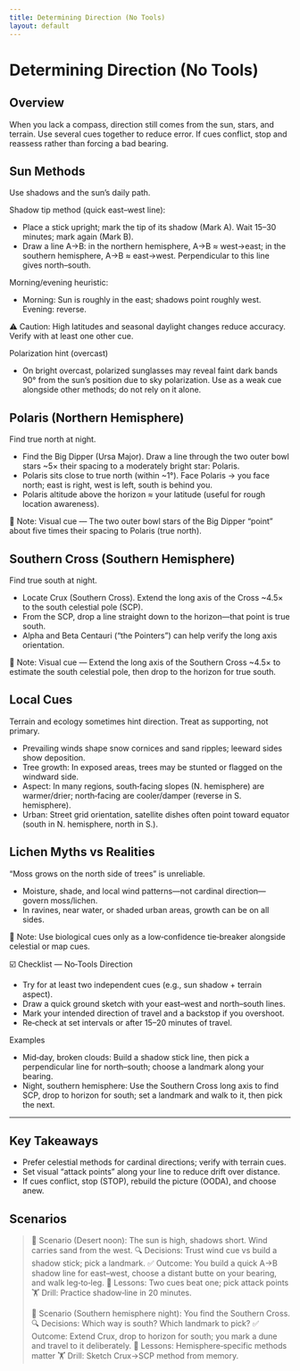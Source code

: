 ```yaml
---
title: Determining Direction (No Tools)
layout: default
---
```


# Determining Direction (No Tools)

## Overview
When you lack a compass, direction still comes from the sun, stars, and terrain. Use several cues together to reduce error. If cues conflict, stop and reassess rather than forcing a bad bearing.

## Sun Methods
Use shadows and the sun’s daily path.

Shadow tip method (quick east–west line):
- Place a stick upright; mark the tip of its shadow (Mark A). Wait 15–30 minutes; mark again (Mark B).
- Draw a line A→B: in the northern hemisphere, A→B ≈ west→east; in the southern hemisphere, A→B ≈ east→west. Perpendicular to this line gives north–south.

Morning/evening heuristic:
- Morning: Sun is roughly in the east; shadows point roughly west. Evening: reverse.

⚠️ Caution: High latitudes and seasonal daylight changes reduce accuracy. Verify with at least one other cue.

Polarization hint (overcast)
- On bright overcast, polarized sunglasses may reveal faint dark bands 90° from the sun’s position due to sky polarization. Use as a weak cue alongside other methods; do not rely on it alone.

## Polaris (Northern Hemisphere)
Find true north at night.

- Find the Big Dipper (Ursa Major). Draw a line through the two outer bowl stars ~5× their spacing to a moderately bright star: Polaris.
- Polaris sits close to true north (within ~1°). Face Polaris → you face north; east is right, west is left, south is behind you.
- Polaris altitude above the horizon ≈ your latitude (useful for rough location awareness).

📝 Note: Visual cue — The two outer bowl stars of the Big Dipper “point” about five times their spacing to Polaris (true north).
<!-- TODO: Figure: fig-polaris-pointer.svg — Big Dipper with pointer stars line to Polaris (true north). -->

## Southern Cross (Southern Hemisphere)
Find true south at night.

- Locate Crux (Southern Cross). Extend the long axis of the Cross ~4.5× to the south celestial pole (SCP).
- From the SCP, drop a line straight down to the horizon—that point is true south.
- Alpha and Beta Centauri (“the Pointers”) can help verify the long axis orientation.

📝 Note: Visual cue — Extend the long axis of the Southern Cross ~4.5× to estimate the south celestial pole, then drop to the horizon for true south.
<!-- TODO: Figure: fig-southern-cross-scp.svg — Southern Cross long axis extended to SCP; drop line to horizon for true south. -->

## Local Cues
Terrain and ecology sometimes hint direction. Treat as supporting, not primary.

- Prevailing winds shape snow cornices and sand ripples; leeward sides show deposition.
- Tree growth: In exposed areas, trees may be stunted or flagged on the windward side.
- Aspect: In many regions, south‑facing slopes (N. hemisphere) are warmer/drier; north‑facing are cooler/damper (reverse in S. hemisphere).
- Urban: Street grid orientation, satellite dishes often point toward equator (south in N. hemisphere, north in S.).

## Lichen Myths vs Realities
“Moss grows on the north side of trees” is unreliable.

- Moisture, shade, and local wind patterns—not cardinal direction—govern moss/lichen.
- In ravines, near water, or shaded urban areas, growth can be on all sides.

📝 Note: Use biological cues only as a low‑confidence tie‑breaker alongside celestial or map cues.

☑️ Checklist — No‑Tools Direction
- Try for at least two independent cues (e.g., sun shadow + terrain aspect).
- Draw a quick ground sketch with your east–west and north–south lines.
- Mark your intended direction of travel and a backstop if you overshoot.
- Re‑check at set intervals or after 15–20 minutes of travel.

Examples
- Mid‑day, broken clouds: Build a shadow stick line, then pick a perpendicular line for north–south; choose a landmark along your bearing.
- Night, southern hemisphere: Use the Southern Cross long axis to find SCP, drop to horizon for south; set a landmark and walk to it, then pick the next.

---

## Key Takeaways
- Prefer celestial methods for cardinal directions; verify with terrain cues.
- Set visual “attack points” along your line to reduce drift over distance.
- If cues conflict, stop (STOP), rebuild the picture (OODA), and choose anew.

## Scenarios

> 🧭 Scenario (Desert noon): The sun is high, shadows short. Wind carries sand from the west.
> 🔍 Decisions: Trust wind cue vs build a shadow stick; pick a landmark.
> ✅ Outcome: You build a quick A→B shadow line for east–west, choose a distant butte on your bearing, and walk leg‑to‑leg.
> 🧠 Lessons: Two cues beat one; pick attack points
> 🏋️ Drill: Practice shadow‑line in 20 minutes.
>
> 🧭 Scenario (Southern hemisphere night): You find the Southern Cross.
> 🔍 Decisions: Which way is south? Which landmark to pick?
> ✅ Outcome: Extend Crux, drop to horizon for south; you mark a dune and travel to it deliberately.
> 🧠 Lessons: Hemisphere‑specific methods matter
> 🏋️ Drill: Sketch Crux→SCP method from memory.
